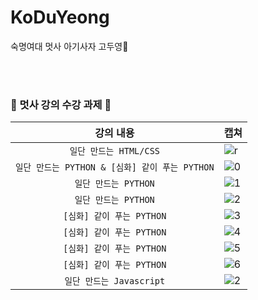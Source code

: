 # KoDuYeong
숙명여대 멋사 아기사자 고두영🦁

<br><br>
### 🦁 멋사 강의 수강 과제 🦁

| 강의 내용 | 캡쳐 | 
|:------:|:------|
|`일단 만드는 HTML/CSS`|![r](https://user-images.githubusercontent.com/101977975/161942711-1200d4a2-8a66-4c92-b948-96ef5b3fe038.PNG)|
|`일단 만드는 PYTHON & [심화] 같이 푸는 PYTHON`|![0](https://user-images.githubusercontent.com/101977975/167521563-4d503ea3-01ad-4a1d-a401-f745e760a18f.PNG)|
|`일단 만드는 PYTHON`|![1](https://user-images.githubusercontent.com/101977975/167520724-9d7adbbc-a5f7-4e26-b6f3-e5a3cedf1c41.PNG)|
|`일단 만드는 PYTHON`|![2](https://user-images.githubusercontent.com/101977975/167520739-5ce7c466-6b8c-49cb-9e27-db02ad84fe14.PNG)|
|`[심화] 같이 푸는 PYTHON`|![3](https://user-images.githubusercontent.com/101977975/167520877-c2857165-3c52-4903-8c19-290d0a499daa.PNG)|
|`[심화] 같이 푸는 PYTHON`|![4](https://user-images.githubusercontent.com/101977975/167520887-120e09d3-cecf-4aa6-acce-ce43c0d69d9b.PNG)|
|`[심화] 같이 푸는 PYTHON`|![5](https://user-images.githubusercontent.com/101977975/167520895-73a6f045-4177-44e0-9c94-ed20a4f6edf0.PNG)|
|`[심화] 같이 푸는 PYTHON`|![6](https://user-images.githubusercontent.com/101977975/167520924-2d589e44-78be-4c50-ae26-760821b34a22.PNG)|
|`일단 만드는 Javascript`|![2](https://user-images.githubusercontent.com/101977975/170070668-7ad82201-3eb5-400e-82be-2528cf5b9dd1.PNG)|
